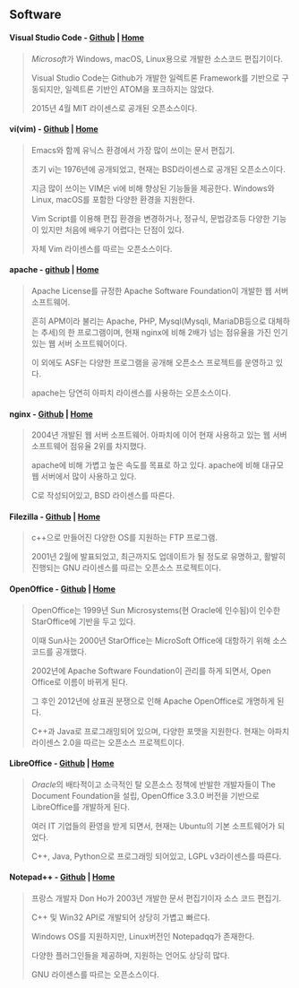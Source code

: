Software
---
#### **Visual Studio Code** - [Github](https://github.com/Microsoft/vscode) | [Home](https://code.visualstudio.com/)
> *Microsoft*가 Windows, macOS, Linux용으로 개발한 소스코드 편집기이다.
> 
> Visual Studio Code는 Github가 개발한 일렉트론 Framework를 기반으로 구동되지만, 일렉트론 기반인 ATOM을 포크하지는 않았다.
> 
> 2015년 4월 MIT 라이센스로 공개된 오픈소스이다.

#### **vi(vim)** - [Github](https://github.com/vim) | [Home](https://www.vim.org/)
> Emacs와 함께 유닉스 환경에서 가장 많이 쓰이는 문서 편집기.
> 
> 초기 vi는 1976년에 공개되었고, 현재는 BSD라이센스로 공개된 오픈소스이다.
> 
> 지금 많이 쓰이는 VIM은 vi에 비해 향상된 기능들을 제공한다. Windows와 Linux, macOS를 포함한 다양한 환경을 지원한다.
> 
> Vim Script를 이용해 편집 환경을 변경하거나, 정규식, 문법강조등 다양한 기능이 있지만 처음에 배우기 어렵다는 단점이 있다.
> 
> 자체 Vim 라이센스를 따르는 오픈소스이다.

#### **apache** - [github](https://github.com/apache) | [Home](https://www.apache.org/)
> Apache License를 규정한 Apache Software Foundation이 개발한 웹 서버 소프트웨어.
> 
> 흔히 APM이라 불리는 Apache, PHP, Mysql(Mysqli, MariaDB등으로 대체하는 추세)의 한 프로그램이며, 현재 nginx에 비해 2배가 넘는 점유율을 가진 인기있는 웹 서버 소프트웨어이다.
> 
> 이 외에도 ASF는 다양한 프로그램을 공개해 오픈소스 프로젝트를 운영하고 있다.
> 
> apache는 당연히 아파치 라이센스를 사용하는 오픈소스이다.

#### **nginx** - [Github](https://github.com/nginx/nginx) | [Home](https://www.nginx.com/)
> 2004년 개발된 웹 서버 소프트웨어. 아파치에 이어 현재 사용하고 있는 웹 서버 소프트웨어 점유율 2위를 차지했다.
> 
> apache에 비해 가볍고 높은 속도를 목표로 하고 있다. apache에 비해 대규모 웹 서버에서 많이 사용하고 있다.
> 
> C로 작성되어있고, BSD 라이센스를 따른다.

#### **Filezilla** - [Github](https://github.com/basvodde/filezilla) | [Home](https://filezilla-project.org/)
> c++으로 만들어진 다양한 OS를 지원하는 FTP 프로그램.
> 
> 2001년 2월에 발표되었고, 최근까지도 업데이트가 될 정도로 유명하고, 활발히 진행되는 GNU 라이센스를 따르는 오픈소스 프로젝트이다.

#### **OpenOffice** - [Github](https://github.com/apache/openoffice) | [Home](https://www.openoffice.org/ko/)
> OpenOffice는 1999년 Sun Microsystems(현 Oracle에 인수됨)이 인수한 StarOffice에 기반을 두고 있다.
> 
> 이때 Sun사는 2000년 StarOffice는 MicroSoft Office에 대항하기 위해 소스코드를 공개했다.
> 
> 2002년에 Apache Software Foundation이 관리를 하게 되면서, Open Office로 이름이 바뀌게 된다.
> 
> 그 후인 2012년에 상표권 분쟁으로 인해 Apache OpenOffice로 개명하게 된다.
> 
> C++과 Java로 프로그래밍되어 있으며, 다양한 포맷을 지원한다.
> 현재는 아파치 라이센스 2.0을 따르는 오픈소스 프로젝트이다.

#### **LibreOffice** - [Github](https://github.com/LibreOffice) | [Home](https://ko.libreoffice.org/)
> *Oracle*의 배타적이고 소극적인 탈 오픈소스 정책에 반발한 개발자들이 The Document Foundation을 설립, OpenOffice 3.3.0 버전을 기반으로 LibreOffice를 개발하게 된다.
> 
> 여러 IT 기업들의 환영을 받게 되면서, 현재는 Ubuntu의 기본 소프트웨어가 되었다.
> 
> C++, Java, Python으로 프로그래밍 되어있고, LGPL v3라이센스를 따른다.

#### **Notepad++** - [Github](https://github.com/notepad-plus-plus/notepad-plus-plus) | [Home](https://notepad-plus-plus.org/download/v7.5.8.html)
> 프랑스 개발자 Don Ho가 2003년 개발한 문서 편집기이자 소스 코드 편집기.
> 
> C++ 및 Win32 API로 개발되어 상당히 가볍고 빠르다.
> 
> Windows OS를 지원하지만, Linux버전인 Notepadqq가 존재한다.
> 
> 다양한 플러그인들을 제공하며, 지원하는 언어도 상당히 많다.
> 
> GNU 라이센스를 따르는 오픈소스이다.